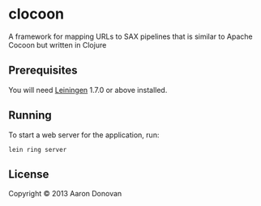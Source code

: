 clocoon
=======

A framework for mapping URLs to SAX pipelines that is similar to Apache Cocoon but written in Clojure

## Prerequisites

You will need [Leiningen][1] 1.7.0 or above installed.

[1]: https://github.com/technomancy/leiningen

## Running

To start a web server for the application, run:

    lein ring server

## License

Copyright © 2013 Aaron Donovan
